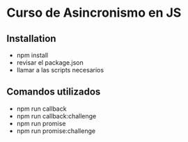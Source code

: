 # Curso de Asincronismo en JS
## Installation
- npm install
- revisar el package.json
- llamar a las scripts necesarios

## Comandos utilizados
- npm run callback
- npm run callback:challenge
- npm run promise
- npm run promise:challenge